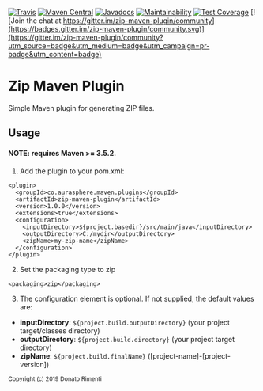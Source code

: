 [![Travis](https://img.shields.io/travis/aurasphere/zip-maven-plugin.svg)](https://travis-ci.org/aurasphere/zip-maven-plugin)
[![Maven Central](https://img.shields.io/maven-central/v/co.aurasphere.maven.plugins/zip-maven-plugin.svg)](http://search.maven.org/#artifactdetails%7Cco.aurasphere.maven.plugins%zip-maven-plugin%7C1.0.0%7Cjar)
[![Javadocs](http://javadoc.io/badge/co.aurasphere.maven.plugins/zip-maven-plugin.svg)](http://javadoc.io/doc/co.aurasphere.maven.plugins/zip-maven-plugin)
[![Maintainability](https://api.codeclimate.com/v1/badges/43d564cf9ee6e93d8391/maintainability)](https://codeclimate.com/github/aurasphere/zip-maven-plugin/maintainability)
[![Test Coverage](https://api.codeclimate.com/v1/badges/43d564cf9ee6e93d8391/test_coverage)](https://codeclimate.com/github/aurasphere/zip-maven-plugin/test_coverage)
[![Join the chat at https://gitter.im/zip-maven-plugin/community](https://badges.gitter.im/zip-maven-plugin/community.svg)](https://gitter.im/zip-maven-plugin/community?utm_source=badge&utm_medium=badge&utm_campaign=pr-badge&utm_content=badge)

# Zip Maven Plugin

Simple Maven plugin for generating ZIP files.

## Usage

#### NOTE: requires Maven >= 3.5.2.

1. Add the plugin to your pom.xml:

```
<plugin>
  <groupId>co.aurasphere.maven.plugins</groupId>
  <artifactId>zip-maven-plugin</artifactId>
  <version>1.0.0</version>
  <extensions>true</extensions>
  <configuration>
    <inputDirectory>${project.basedir}/src/main/java</inputDirectory>
    <outputDirectory>C:/mydir</outputDirectory>
    <zipName>my-zip-name</zipName>
  </configuration>
</plugin>
```

2. Set the packaging type to zip

`<packaging>zip</packaging>`
 
3. The configuration element is optional. If not supplied, the default values are:

- **inputDirectory**: `${project.build.outputDirectory}` (your project target/classes directory)
- **outputDirectory**: `${project.build.directory}` (your project target directory)
- **zipName**: `${project.build.finalName}` ([project-name]-[project-version])

<sub>Copyright (c) 2019 Donato Rimenti</sub>

